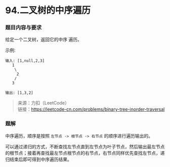 # 94.二叉树的中序遍历

### 题目内容与要求

给定一个二叉树，返回它的中序 遍历。

示例:
```
输入: [1,null,2,3]
   1
    \
     2
    /
   3

输出: [1,3,2]
```

> 来源：力扣（LeetCode）\
链接：https://leetcode-cn.com/problems/binary-tree-inorder-traversal

### 题解

中序遍历，顺序是按照 `左节点 -> 根节点 -> 右节点` 的顺序进行遍历输出的。

可以通过递归的方式，不断查找左节点直到左节点为叶子节点，然后输出最左节点的根节点；接着再查找最左节点根节点的右节点，右节点同样优先查找左节点，递归结束后即可得到中序遍历结果。
